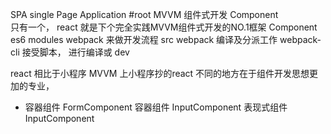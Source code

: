 SPA  single Page Application 
#root MVVM 组件式开发
Component  
只有一个， react 就是下个完全实践MVVM组件式开发的NO.1框架
Component es6 modules 
webpack 来做开发流程  src 
webpack 编译及分派工作
webpack-cli  接受脚本， 进行编译或 dev 

react 相比于小程序 MVVM 上小程序抄的react 
不同的地方在于组件开发思想更加的专业， 
- 容器组件
  FormComponent  容器组件
    InputComponent 表现式组件
    InputComponent

